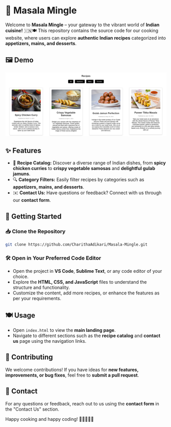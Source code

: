 # 🍛 Masala Mingle

Welcome to **Masala Mingle** – your gateway to the vibrant world of **Indian cuisine!** 🇮🇳🍽️ This repository contains the source code for our cooking website, where users can explore **authentic Indian recipes** categorized into **appetizers, mains, and desserts**.

## 🖼 Demo 

![Demo Screenshot](img/demo.png)


## ✨ Features

- 📖 **Recipe Catalog:** Discover a diverse range of Indian dishes, from **spicy chicken curries** to **crispy vegetable samosas** and **delightful gulab jamuns**.
- 🔍 **Category Filters:** Easily filter recipes by categories such as **appetizers, mains, and desserts**.
- ✉️ **Contact Us:** Have questions or feedback? Connect with us through our **contact form**.

## 🚀 Getting Started

### 📥 Clone the Repository
```sh
git clone https://github.com/CharithaAdikari/Masala-Mingle.git
```

### 🛠 Open in Your Preferred Code Editor
- Open the project in **VS Code**, **Sublime Text**, or any code editor of your choice.
- Explore the **HTML, CSS, and JavaScript** files to understand the structure and functionality.
- Customize the content, add more recipes, or enhance the features as per your requirements.

## 🍽️ Usage

- Open `index.html` to view the **main landing page**.
- Navigate to different sections such as the **recipe catalog** and **contact us** page using the navigation links.

## 🤝 Contributing

We welcome contributions! If you have ideas for **new features, improvements, or bug fixes**, feel free to **submit a pull request**.

## 📩 Contact

For any questions or feedback, reach out to us using the **contact form** in the "Contact Us" section.

Happy cooking and happy coding! 🍲👨‍🍳👩‍🍳
